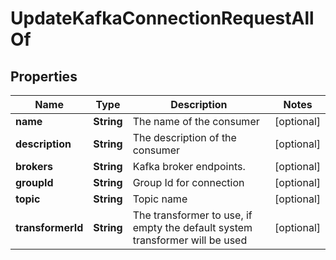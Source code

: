 

# UpdateKafkaConnectionRequestAllOf


## Properties

Name | Type | Description | Notes
------------ | ------------- | ------------- | -------------
**name** | **String** | The name of the consumer |  [optional]
**description** | **String** | The description of the consumer |  [optional]
**brokers** | **String** | Kafka broker endpoints. |  [optional]
**groupId** | **String** | Group Id for connection |  [optional]
**topic** | **String** | Topic name |  [optional]
**transformerId** | **String** | The transformer to use, if empty the default system transformer will be used |  [optional]



